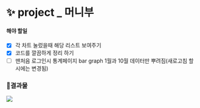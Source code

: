 # ✨ project _ 머니부

#### 해야 할일
 - [x] 각 차트 눌렀을때 해당 리스트 보여주기
 - [x] 코드를 깔끔하게 정리 하기
 - [ ] 맨처음 로그인시 통계페이지 bar graph 1월과 10월 데이터만 뿌려짐(새로고침 할시에는 변경됨)

### 👐결과물
<img src="https://github.com/gay0ung/vue_study/blob/master/moneyboo/img/%ED%99%94%EB%A9%B4%20%EC%BA%A1%EC%B2%98%202020-10-21%20161700.jpg">
